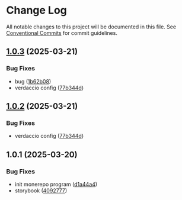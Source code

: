 # Change Log

All notable changes to this project will be documented in this file.
See [Conventional Commits](https://conventionalcommits.org) for commit guidelines.

## [1.0.3](https://github.com/abcdyeah/lf-monerepo/compare/@lf/ui@1.0.1...@lf/ui@1.0.3) (2025-03-21)


### Bug Fixes

* bug ([1b62b08](https://github.com/abcdyeah/lf-monerepo/commit/1b62b08ca8a13aa573d83d44ad85542e6669ee28))
* verdaccio config ([77b344d](https://github.com/abcdyeah/lf-monerepo/commit/77b344d0e598d35ce745b03a0fbfb93ba92a83e0))





## [1.0.2](https://github.com/abcdyeah/lf-monerepo/compare/@lf/ui@1.0.1...@lf/ui@1.0.2) (2025-03-21)


### Bug Fixes

* verdaccio config ([77b344d](https://github.com/abcdyeah/lf-monerepo/commit/77b344d0e598d35ce745b03a0fbfb93ba92a83e0))





## 1.0.1 (2025-03-20)


### Bug Fixes

* init monerepo program ([d1a44a4](https://github.com/abcdyeah/lf-monerepo/commit/d1a44a4897a64b3e6e9d4421b4603189ab9d5522))
* storybook ([4092777](https://github.com/abcdyeah/lf-monerepo/commit/40927777718fa0b2a5c4c109ccef1b95c874ad04))
